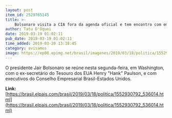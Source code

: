 ```yaml
---
layout: post
item_id: 2529765145
title: >-
    Bolsonaro visita a CIA fora da agenda oficial e tem encontro com empresários nos EUA
author: Tatu D'Oquei
date: 2019-03-19 01:02:11
pub_date: 2019-03-19 01:02:11
time_added: 2019-03-20 13:18:45
category: avisamos
image: https://ep00.epimg.net/brasil/imagenes/2019/03/18/politica/1552930792_536014_1552933850_rrss_normal.jpg
---
```


O presidente Jair Bolsonaro se reúne nesta segunda-feira, em Washington, com o ex-secretário do Tesouro dos EUA Henry "Hank" Paulson, e com executivos do Conselho Empresarial Brasil-Estados Unidos.

**Link:** [https://brasil.elpais.com/brasil/2019/03/18/politica/1552930792_536014.html](https://brasil.elpais.com/brasil/2019/03/18/politica/1552930792_536014.html)

